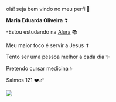 olá! seja bem vindo no meu perfil🥰

**Maria Eduarda Oliveira** ❣︎

-Estou estudando na [Alura](https://www.alura.com.br/) 📚

Meu maior foco é servir a Jesus ✝️

Tento ser uma pessoa melhor a cada dia ✨

Pretendo cursar medicina ⚕︎ 

Salmos 121 ❤️‍🩹

![](https://media1.tenor.com/m/D6P7ayaAqY0AAAAd/the-chosen-os-escolhidos.gif)
